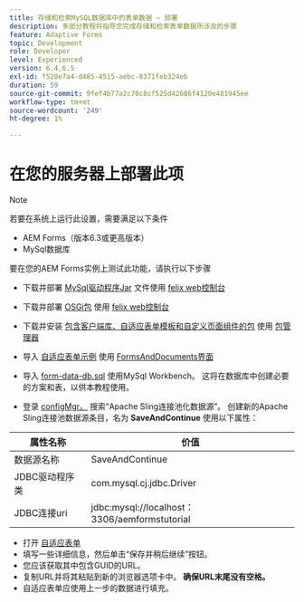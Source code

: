 ```yaml
---
title: 存储和检索MySQL数据库中的表单数据 — 部署
description: 多部分教程将指导您完成存储和检索表单数据所涉及的步骤
feature: Adaptive Forms
topic: Development
role: Developer
level: Experienced
version: 6.4,6.5
exl-id: f520e7a4-d485-4515-aebc-8371feb324eb
duration: 59
source-git-commit: 9fef4b77a2c70c8cf525d42686f4120e481945ee
workflow-type: tm+mt
source-wordcount: '249'
ht-degree: 1%

---
```


# 在您的服务器上部署此项

>[!NOTE]
>
>若要在系统上运行此设置，需要满足以下条件
>
>* AEM Forms（版本6.3或更高版本）
>* MySql数据库

要在您的AEM Forms实例上测试此功能，请执行以下步骤

* 下载并部署 [MySql驱动程序Jar](assets/mysqldriver.jar) 文件使用 [felix web控制台](http://localhost:4502/system/console/bundles)
* 下载并部署 [OSGi包](assets/SaveAndContinue.SaveAndContinue.core-1.0-SNAPSHOT.jar) 使用 [felix web控制台](http://localhost:4502/system/console/bundles)
* 下载并安装 [包含客户端库、自适应表单模板和自定义页面组件的包](assets/store-and-fetch-af-with-data.zip) 使用 [包管理器](http://localhost:4502/crx/packmgr/index.jsp)
* 导入 [自适应表单示例](assets/sample-adaptive-form.zip) 使用 [FormsAndDocuments界面](http://localhost:4502/aem/forms.html/content/dam/formsanddocuments)

* 导入 [form-data-db.sql](assets/form-data-db.sql) 使用MySql Workbench。 这将在数据库中创建必要的方案和表，以供本教程使用。
* 登录 [configMgr。](http://localhost:4502/system/console/configMgr) 搜索“Apache Sling连接池化数据源”。 创建新的Apache Sling连接池数据源条目，名为 **SaveAndContinue** 使用以下属性：

| 属性名称 | 价值 |
| ------------------------|---------------------------------------|
| 数据源名称 | SaveAndContinue |
| JDBC驱动程序类 | com.mysql.cj.jdbc.Driver |
| JDBC连接uri | jdbc:mysql://localhost：3306/aemformstutorial |

* 打开 [自适应表单](http://localhost:4502/content/dam/formsanddocuments/demostoreandretrieveformdata/jcr:content?wcmmode=disabled)
* 填写一些详细信息，然后单击“保存并稍后继续”按钮。
* 您应该获取其中包含GUID的URL。
* 复制URL并将其粘贴到新的浏览器选项卡中。 **确保URL末尾没有空格。**
* 自适应表单应使用上一步的数据进行填充。
